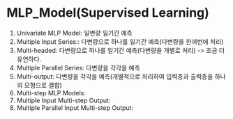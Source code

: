 # MLP_Model(Supervised Learning)

1. Univariate MLP Model: 일변량 일기간 예측 
2. Multiple Input Series:: 다변량으로 하나를 일기간 예측(다변량을 한꺼번에 처리)
3. Multi-headed: 다변량으로 하나를 일기간 예측(다변량을 개별로 처리) -> 조금 더 유연하다.
4. Multiple Parallel Series: 다변량을 각각을 예측
5. Multi-output: 다변량을 각각을 예측(개별적으로 처리하여 입력층과 출력층을 하나의 모형으로 결합)
6. Multi-step MLP Models:
7. Multiple Input Multi-step Output:
8. Multiple Parallel Input Multi-step Output:
